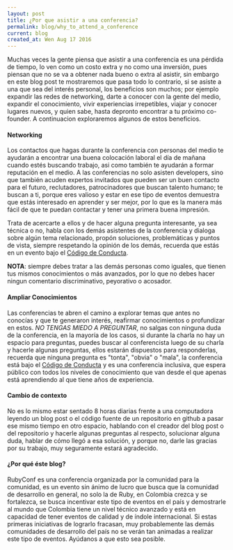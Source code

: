 ```yaml
---
layout: post
title: ¿Por que asistir a una conferencia?
permalink: blog/why_to_attend_a_conference
current: blog
created_at: Wen Aug 17 2016
---
```


Muchas veces la gente piensa que asistir a una conferencia es una pérdida de tiempo, lo ven como un costo extra y no como una inversión, pues piensan que no se va a obtener nada bueno o extra al asistir, sin embargo en este blog post te mostraremos que pasa todo lo contrario, si se asiste a una que sea del interés personal, los beneficios son muchos; por ejemplo expandir las redes de networking, darte a conocer con la gente del medio, expandir el conocimiento, vivir experiencias irrepetibles, viajar y conocer lugares nuevos, y quien sabe, hasta depronto encontrar a tu próximo co-founder. A continuacion exploraremos algunos de estos beneficios.

#### Networking

  Los contactos que hagas durante la conferencia con personas del medio te ayudarán a encontrar una buena colocación laboral el día de mañana cuando estés buscando trabajo, asi como también te ayudarán a formar reputación en el medio. A las conferencias no solo asisten developers, sino que también acuden expertos invitados que pueden ser un buen contacto para el futuro, reclutadores, patrocinadores que buscan talento humano; te buscan a ti, porque eres valioso y estar en ese tipo de eventos demuestra que estás interesado en aprender y ser mejor, por lo que es la manera más fácil de que te puedan contactar y tener una primera buena impresión.

  Trata de acercarte a ellos y de hacer alguna pregunta interesante, ya sea técnica o no, habla con los demás asistentes de la conferencia y dialoga sobre algún tema relacionado, propón soluciones, problemáticas y puntos de vista, siempre respetando la opinión de los demás, recuerda que estás en un evento bajo el [Código de Conducta](http://www.rubyconf.co/code-of-conduct.html).

  **NOTA**: siempre debes tratar a las demás personas como iguales, que tienen tus mismos conocimientos o más avanzados, por lo que no debes hacer ningun comentario discriminativo, peyorativo o acosador.

#### Ampliar Conocimientos

  Las conferencias te abren el camino a explorar temas que antes no conocías y que te generaron interés, reafirmar conocimientos o profundizar en estos. _NO TENGAS MIEDO A PREGUNTAR_, no salgas con ninguna duda de la conferencia, en la mayoría de los casos, si durante la charla no hay un espacio para preguntas, puedes buscar al conferencista luego de su charla y hacerle algunas preguntas, ellos estarán dispuestos para responderlas, recuerda que ninguna pregunta es "tonta", "obvia" o "mala", la conferencia está bajo el [Código de Conducta](http://www.rubyconf.co/code-of-conduct.html) y es una conferencia inclusiva, que espera público con todos los niveles de conocimiento que van desde el que apenas está aprendiendo al que tiene años de experiencia.

#### Cambio de contexto

  No es lo mismo estar sentado 8 horas diarias frente a una computadora leyendo un blog post o el código fuente de un repositorio en github a pasar ese mismo tiempo en otro espacio, hablando con el creador del blog post o del repositorio y hacerle algunas preguntas al respecto, solucionar alguna duda, hablar de cómo llegó a esa solución, y porque no, darle las gracias por su trabajo, muy seguramente estará agradecido.

#### ¿Por qué éste blog?

  RubyConf es una conferencia organizada por la comunidad para la comunidad, es un evento sin ánimo de lucro que busca que la comunidad de desarrollo en general, no solo la de Ruby, en Colombia crezca y se fortalezca, se busca incentivar este tipo de eventos en el país y demostrarle al mundo que Colombia tiene un nivel técnico avanzado y está en capacidad de tener eventos de calidad y de índole internacional. Si estas primeras iniciativas de lograrlo fracasan, muy probablemente las demás comunidades de desarrollo del país no se verán tan animadas a realizar este tipo de eventos. Ayúdanos a que esto sea posible.
